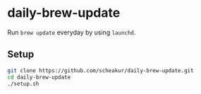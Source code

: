 daily-brew-update
=================

Run `brew update` everyday by using `launchd`.


Setup
-----

```sh
git clone https://github.com/scheakur/daily-brew-update.git
cd daily-brew-update
./setup.sh
```
